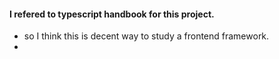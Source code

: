 #### I refered to typescript handbook for this project.

* so I think this is decent way to study a frontend framework.
*